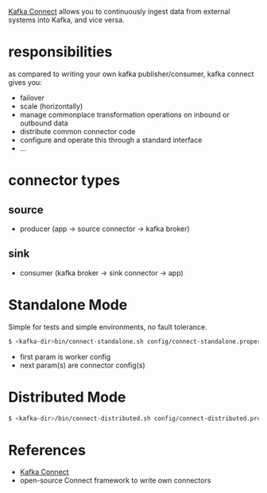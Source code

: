 



[Kafka Connect](https://kafka.apache.org/documentation/#connect) allows you to continuously ingest data from external systems into Kafka, and vice versa.



# responsibilities

as compared to writing your own kafka publisher/consumer, kafka connect gives you:

- failover
- scale (horizontally)
- manage commonplace transformation operations on inbound or outbound data
- distribute common connector code
- configure and operate this through a standard interface
- ...

# connector types

## source

- producer (app -> source connector -> kafka broker)

## sink 

- consumer (kafka broker -> sink connector -> app)



# Standalone Mode

Simple for tests and simple environments, no fault tolerance.

```bash
$ <kafka-dir>bin/connect-standalone.sh config/connect-standalone.properties c1.properties [c2.properties ...]
```

- first param is worker config
- next param(s) are connector config(s)

# Distributed Mode



```bash
$ <kafka-dir>/bin/connect-distributed.sh config/connect-distributed.properties
```



# References

- [Kafka Connect](https://kafka.apache.org/documentation/#connect) 
- open-source Connect framework to write own connectors